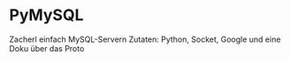 PyMySQL
=======

Zacherl einfach MySQL-Servern
Zutaten:
Python, Socket, Google und eine Doku über das Proto
